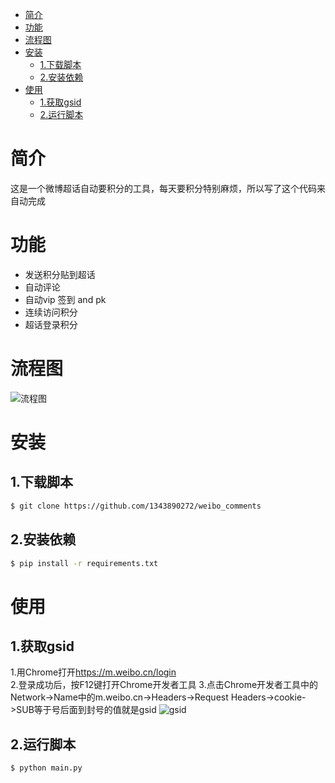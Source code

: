 * [简介](#简介)
* [功能](#功能)
* [流程图](#流程图)
* [安装](#安装)
  * [1.下载脚本](#1下载脚本)
  * [2.安装依赖](#2安装依赖)
* [使用](#使用)
  * [1.获取gsid](#1获取gsid)
  * [2.运行脚本](#2运行脚本)
# 简介
这是一个微博超话自动要积分的工具，每天要积分特别麻烦，所以写了这个代码来自动完成
# 功能
* 发送积分贴到超话
* 自动评论
* 自动vip 签到 and pk
* 连续访问积分
* 超话登录积分
# 流程图
![流程图](https://github.com/1343890272/weibo_comments/blob/master/%E6%B5%81%E7%A8%8B%E5%9B%BE.jpg)
# 安装
## 1.下载脚本
```bash
$ git clone https://github.com/1343890272/weibo_comments
```
## 2.安装依赖
```bash
$ pip install -r requirements.txt
```
# 使用
## 1.获取gsid
1.用Chrome打开<https://m.weibo.cn/login>  
2.登录成功后，按F12键打开Chrome开发者工具
3.点击Chrome开发者工具中的Network->Name中的m.weibo.cn->Headers->Request Headers->cookie->SUB等于号后面到封号的值就是gsid
![gsid](https://github.com/1343890272/weibo_comments/blob/master/gsid.png)
## 2.运行脚本
```bash
$ python main.py
```
